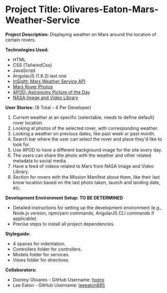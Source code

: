 # Project Title: Olivares-Eaton-Mars-Weather-Service

**Project Description:** Displaying weather on Mars around the location of certain rovers.

**Technologies Used:**

-   HTML
-   CSS (TailwindCss)
-   JavaScript
-   AngularJS (1.8.2) last one
-   [InSight: Mars Weather Service API](https://api.nasa.gov/assets/insight/InSight%20Weather%20API%20Documentation.pdf)
-   [Mars Rover Photos](https://github.com/chrisccerami/mars-photo-api)
-   [APOD: Astronomy Picture of the Day](https://github.com/nasa/apod-api)
-   [NASA Image and Video Library](https://images.nasa.gov/docs/images.nasa.gov_api_docs.pdf)

**User Stories:** (8 Total - 4 Per Developer)

1.  Current weather at an specific (selectable, needs to define default) rover location.
2.  Looking at photos of the selected rover, with corresponding weather.
3.  Looking a weather on previous dates, like past week or past month.
4.  Search bar where the user can select the rover and place they'd like to look for.
5.  Use APOD to have a different background image for the site every day.
6.  The users can share the photo with the weather and other related metadata to social media.
7.  Have a feed of videos related to Mars from NASA Image and Video Library.
8.  Section for rovers with the Mission Manifest about them, like their last know location based on the last photo taken, launch and landing date, etc.

**Development Environment Setup: TO BE DETERMINED**

-   Detailed instructions for setting up the development environment (e.g., Node.js version, npm/yarn commands, AngularJS CLI commands if applicable).
-   Precise steps to install all project dependencies.

**Styleguide:**

-   4 spaces for indentation.
-   Controllers folder for controllers.
-   Models folder for services.
-   Views folder for directives.

**Collaborators:**

-   Dionmy Olivares - GitHub Username: [hoero](https://github.com/hoero)
-   Lee Eaton - GitHub Username: [leeeaton885](https://github.com/leeeaton885)
